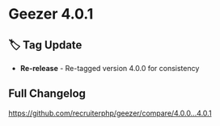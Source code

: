 # Geezer 4.0.1

## 🏷️ Tag Update

- **Re-release** - Re-tagged version 4.0.0 for consistency

## Full Changelog

https://github.com/recruiterphp/geezer/compare/4.0.0...4.0.1